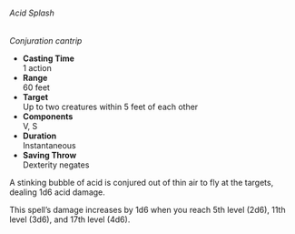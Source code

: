 ###### Acid Splash

_Conjuration cantrip_
* **Casting Time**\
1 action
* **Range**\
60 feet
* **Target**\
Up to two creatures within 5 feet of each other
* **Components**\
V, S
* **Duration**\
Instantaneous
* **Saving Throw**\
Dexterity negates

A stinking bubble of acid is conjured out of thin air to fly at the targets, dealing 1d6 acid damage.

This spell’s damage increases by 1d6 when you reach 5th level (2d6), 11th level (3d6), and 17th level (4d6).
